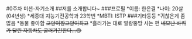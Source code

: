 #0주차 미션-자기소개
##저를 소개합니다~
###프로필
*이름: 한은결
*나이: 20살(04년생)
*세종대 지능기전공학과 23학번
*MBTI: ISTP
###기타등등
*귀찮은게 좀 많음
*동물 좋아함
~~고양이짱고양이최고~~
*흘러가는 대로 얼랑뚱땅 사는 편
~~네모난 바퀴가 달린 자동차도 굴러가긴한다...🙃~~
